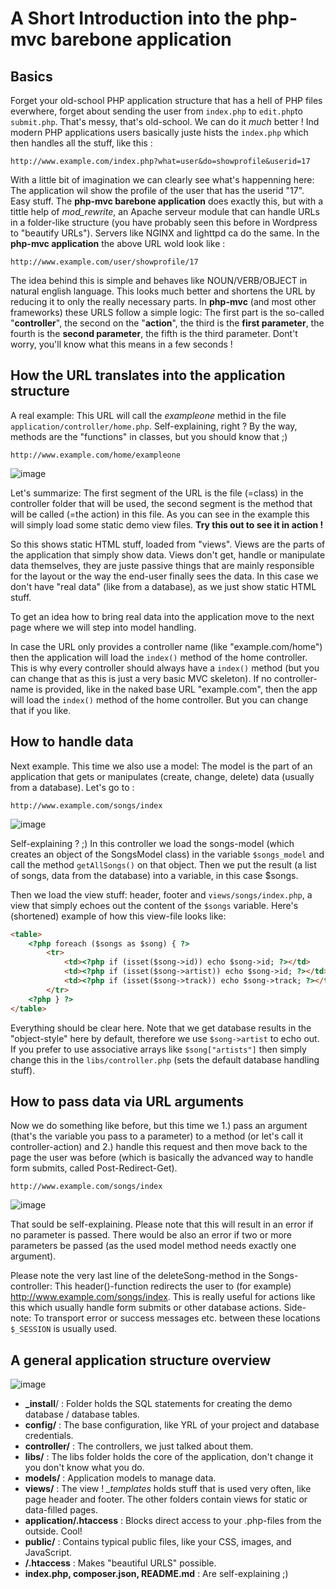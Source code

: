A Short Introduction into the php-mvc barebone application
===========

Basics
--------
Forget your old-school PHP application structure that has a hell of PHP files everwhere, forget about sending the user from ```index.php``` to ```edit.php```to ```submit.php```. That's messy, that's old-school. We can do it *much* better ! Ind modern PHP applications users basically juste hists the ```index.php``` which then handles all the stuff, like this :

```
http://www.example.com/index.php?what=user&do=showprofile&userid=17
```

With a little bit of imagination we can clearly see what's happenning here: The application wil show the profile of the user that has the userid "17". Easy stuff. The **php-mvc barebone application** does exactly this, but with a tittle help of *mod_rewrite*, an Apache serveur module that can handle URLs in a folder-like structure (you have probably seen this before in Wordpress to "beautify URLs"). Servers like NGINX and lighttpd ca do the same. In the **php-mvc application** the above URL wold look like : 

```
http://www.example.com/user/showprofile/17
```

The idea behind this is simple and behaves like NOUN/VERB/OBJECT in natural english language. This looks much better and shortens the URL by reducing it to only the really necessary parts. In **php-mvc** (and most other frameworks) these URLS follow a simple logic: The first part is the so-called "**controller**", the second on the "**action**", the third is the **first parameter**, the fourth is the **second parameter**, the fifth is the third parameter. Dont't worry, you'll know what this means in a few seconds !


How the URL translates into the application structure
--------
A real example: This URL will call the *exampleone* methid in the file ```application/controller/home.php```. Self-explaining, right ? By the way, methods are the "functions" in classes, but you should know that ;)

```
http://www.example.com/home/exampleone
```
![image](images/img1.png)

Let's summarize: The first segment of the URL is the file (=class) in the controller folder that will be used, the second segment is the method that will be called (=the action) in this file. As you can see in the example this will simply load some static demo view files. 
**Try this out to see it in action !**

So this shows static HTML stuff, loaded from "views". Views are the parts of the application that simply show data. Views don't get, handle or manipulate data themselves, they are juste passive things that are mainly responsible for the layout or the way the end-user finally sees the data. In this case we don't have "real data" (like from a database), as we just show static HTML stuff.

To get an idea how to bring real data into the application move to the next page where we will step into model handling.

In case the URL only provides a controller name (like "example.com/home") then the application will load the ```index()``` method of the home controller. This is why every controller should always have a ```index()``` method (but you can change that as this is just a very basic MVC skeleton). If no controller-name is provided, like in the naked base URL "example.com", then the app will load the ```index()``` method of the home controller. But you can change that if you like.


How to handle data
--------
Next example. This time we also use a model: The model is the part of an application that gets or manipulates (create, change, delete) data (usually from a database). Let's go to :

```
http://www.example.com/songs/index
```
![image](images/img2.png)

Self-explaining ? ;) In this controller we load the songs-model (which creates an object of the SongsModel class) in the variable ```$songs_model``` and call the method ```getAllSongs()``` on that object. Then we put the result (a list of songs, data from the database) into a variable, in this case $songs.

Then we load the view stuff: header, footer and ```views/songs/index.php```, a view that simply echoes out the content of the ```$songs``` variable. Here's (shortened) example of how this view-file looks like:

```html
<table>
	<?php foreach ($songs as $song) { ?>
		<tr>
			<td><?php if (isset($song->id)) echo $song->id; ?></td>
			<td><?php if (isset($song->artist)) echo $song->id; ?></td>
			<td><?php if (isset($song->track)) echo $song->track; ?></td>
		</tr>
	<?php } ?>
</table>
```

Everything should be clear here. Note that we get database results in the "object-style" here by default, therefore we use ```$song->artist``` to echo out. If you prefer to use associative arrays like ```$song["artists"]``` then simply change this in the ```libs/controller.php``` (sets the default database handling stuff).


How to pass data via URL arguments
--------

Now we do something like before, but this time we 1.) pass an argument (that's the variable you pass to a parameter) to a method (or let's call it controller-action) and 2.) handle this request and then move back to the page the user was before (which is basically the advanced way to handle form submits, called Post-Redirect-Get).

```
http://www.example.com/songs/index
```

![image](images/img3.png)

That sould be self-explaining. Please note that this will result in an error if no parameter is passed. There would be also an error if two or more parameters be passed (as the used model method needs exactly one argument).

Please note the very last line of the deleteSong-method in the Songs-controller: This header()-function redirects the user to (for example) http://www.example.com/songs/index.
This is really useful for actions like this which usually handle form submits or other database actions. Side-note: To transport error or success messages etc. between these locations ```$_SESSION``` is usually used.


A general application structure overview
--------

![image](images/img4.png)

- **_install**/ : Folder holds the SQL statements for creating the demo database / database tables.
- **config/** : The base configuration, like YRL of your project and database credentials.
- **controller/** : The controllers, we just talked about them.
- **libs/** : The libs folder holds the core of the application, don't change it you don't know what you do.
- **models/** : Application models to manage data. 
- **views/** : The view ! *_templates* holds stuff that is used very often, like page header and footer. The other folders contain views for static or data-filled pages.
- **application/.htaccess** : Blocks direct access to your .php-files from the outside. Cool!
- **public/** : Contains typical public files, like your CSS, images, and JavaScript.
- **/.htaccess** : Makes "beautiful URLS" possible.
- **index.php, composer.json, README.md** : Are self-explaining ;)






